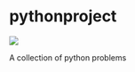 # pythonproject
<a href="https://codeclimate.com/github/vincyf1/pythonproject/maintainability"><img src="https://api.codeclimate.com/v1/badges/dd5c5e1a34db93269c3a/maintainability" /></a>

A collection of python problems
